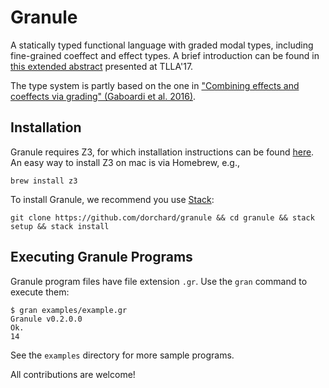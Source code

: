 # Granule
A statically typed functional language with graded modal types, including fine-grained coeffect and effect types.
A brief introduction can be found in [this extended abstract](http://www.cs.ox.ac.uk/conferences/fscd2017/preproceedings_unprotected/TLLA_Orchard.pdf) presented at TLLA'17.

The type system is partly based on the one in ["Combining effects and coeffects via grading" (Gaboardi et al. 2016)](https://www.cs.kent.ac.uk/people/staff/dao7/publ/combining-effects-and-coeffects-icfp16.pdf).

## Installation

Granule requires Z3, for which installation instructions can be found [here](https://github.com/Z3Prover/z3). An easy way to install Z3 on mac is via Homebrew, e.g.,

    brew install z3

To install Granule, we recommend you use [Stack](https://docs.haskellstack.org/en/stable/README/):

    git clone https://github.com/dorchard/granule && cd granule && stack setup && stack install

## Executing Granule Programs

Granule program files have file extension `.gr`. Use the `gran` command to execute them:

    $ gran examples/example.gr 
    Granule v0.2.0.0
    Ok.
    14

See the `examples` directory for more sample programs.

All contributions are welcome!

